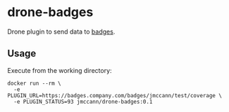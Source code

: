 # drone-badges

Drone plugin to send data to [badges](https://github.com/jmccann/badges).

## Usage

Execute from the working directory:

```
docker run --rm \
  -e PLUGIN_URL=https://badges.company.com/badges/jmccann/test/coverage \
  -e PLUGIN_STATUS=93 jmccann/drone-badges:0.1
```
